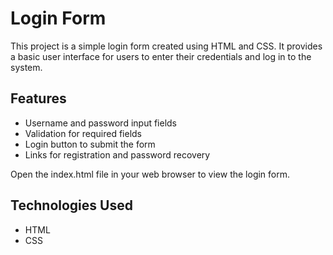 # Login Form

This project is a simple login form created using HTML and CSS. It provides a basic user interface for users to enter their credentials and log in to the system.

## Features

- Username and password input fields
- Validation for required fields
- Login button to submit the form
- Links for registration and password recovery



Open the index.html file in your web browser to view the login form.

## Technologies Used

- HTML
- CSS

